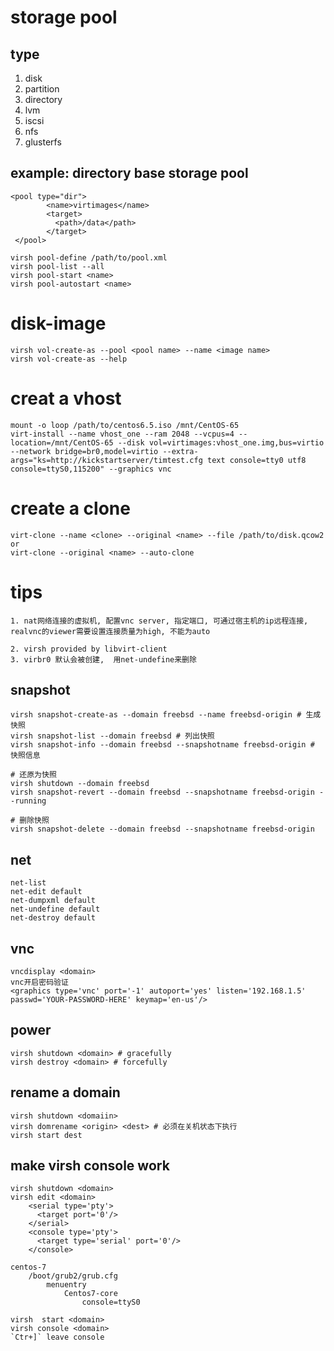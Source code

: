 # storage pool
## type
1. disk
2. partition
3. directory
4. lvm
5. iscsi
6. nfs
7. glusterfs  

## example: directory base storage pool
```
<pool type="dir">
        <name>virtimages</name>
        <target>
          <path>/data</path>
        </target>
 </pool>
  
virsh pool-define /path/to/pool.xml
virsh pool-list --all
virsh pool-start <name>
virsh pool-autostart <name>
```
# disk-image
```
virsh vol-create-as --pool <pool name> --name <image name>
virsh vol-create-as --help
```
# creat a vhost
```
mount -o loop /path/to/centos6.5.iso /mnt/CentOS-65
virt-install --name vhost_one --ram 2048 --vcpus=4 --location=/mnt/CentOS-65 --disk vol=virtimages:vhost_one.img,bus=virtio --network bridge=br0,model=virtio --extra-args="ks=http://kickstartserver/timtest.cfg text console=tty0 utf8 console=ttyS0,115200" --graphics vnc
```

# create a clone
```
virt-clone --name <clone> --original <name> --file /path/to/disk.qcow2
or 
virt-clone --original <name> --auto-clone
```

# tips
```
1. nat网络连接的虚拟机, 配置vnc server, 指定端口, 可通过宿主机的ip远程连接, realvnc的viewer需要设置连接质量为high, 不能为auto

2. virsh provided by libvirt-client
3. virbr0 默认会被创建,  用net-undefine来删除
```

## snapshot 
```
virsh snapshot-create-as --domain freebsd --name freebsd-origin # 生成快照
virsh snapshot-list --domain freebsd # 列出快照
virsh snapshot-info --domain freebsd --snapshotname freebsd-origin # 快照信息

# 还原为快照
virsh shutdown --domain freebsd
virsh snapshot-revert --domain freebsd --snapshotname freebsd-origin --running

# 删除快照
virsh snapshot-delete --domain freebsd --snapshotname freebsd-origin

```

## net
```
net-list
net-edit default
net-dumpxml default
net-undefine default
net-destroy default

```

## vnc
```
vncdisplay <domain>
vnc开启密码验证
<graphics type='vnc' port='-1' autoport='yes' listen='192.168.1.5' passwd='YOUR-PASSWORD-HERE' keymap='en-us'/>
```

## power
```
virsh shutdown <domain> # gracefully
virsh destroy <domain> # forcefully
```

## rename a domain
```
virsh shutdown <domaiin>
virsh domrename <origin> <dest> # 必须在关机状态下执行
virsh start dest
```

## make virsh console <domain> work
```
virsh shutdown <domain>
virsh edit <domain>
    <serial type='pty'>
      <target port='0'/>
    </serial>
    <console type='pty'>
      <target type='serial' port='0'/>
    </console>

centos-7
    /boot/grub2/grub.cfg
        menuentry
            Centos7-core
                console=ttyS0

virsh  start <domain>
virsh console <domain>
`Ctr+]` leave console
```
